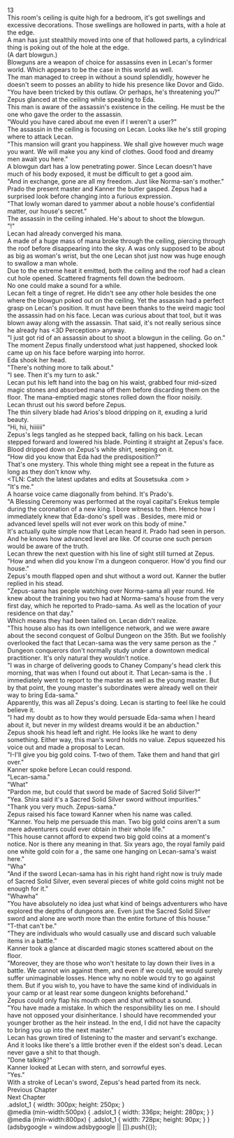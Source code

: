 13<br/>
This room's ceiling is quite high for a bedroom, it's got swellings and excessive decorations. Those swellings are hollowed in parts, with a hole at the edge.<br/>
A man has just stealthily moved into one of that hollowed parts, a cylindrical thing is poking out of the hole at the edge.<br/>
(A dart blowgun.)<br/>
Blowguns are a weapon of choice for assassins even in Lecan's former world. Which appears to be the case in this world as well.<br/>
The man managed to creep in without a sound splendidly, however he doesn't seem to posses an ability to hide his presence like Dovor and Gido. <br/>
"You have been tricked by this outlaw. Or perhaps, he's threatening you?"<br/>
Zepus glanced at the ceiling while speaking to Eda.<br/>
This man is aware of the assassin's existence in the ceiling. He must be the one who gave the order to the assassin.<br/>
"Would you have cared about me even if I weren't a <Recovery> user?"<br/>
The assassin in the ceiling is focusing on Lecan. Looks like he's still groping where to attack Lecan.<br/>
"This mansion will grant you happiness. We shall give however much wage you want. We will make you any kind of clothes. Good food and dreamy men await you here."<br/>
A blowgun dart has a low penetrating power. Since Lecan doesn't have much of his body exposed, it must be difficult to get a good aim.<br/>
"And in exchange, gone are all my freedom. Just like Norma-san's mother."<br/>
Prado the present master and Kanner the butler gasped. Zepus had a surprised look before changing into a furious expression.<br/>
"That lowly woman dared to yammer about a noble house's confidential matter, our house's secret."<br/>
The assassin in the ceiling inhaled. He's about to shoot the blowgun.<br/>
"<Flame Spear>!"<br/>
Lecan had already converged his mana.<br/>
A <Flame Spear> made of a huge mass of mana broke through the ceiling, piercing through the roof before disappearing into the sky. A <Flame Spear> was only supposed to be about as big as woman's wrist, but the one Lecan shot just now was huge enough to swallow a man whole.<br/>
Due to the extreme heat it emitted, both the ceiling and the roof had a clean cut hole opened. Scattered fragments fell down the bedroom.<br/>
No one could make a sound for a while.<br/>
Lecan felt a tinge of regret. He didn't see any other hole besides the one where the blowgun poked out on the ceiling. Yet the assassin had a perfect grasp on Lecan's position. It must have been thanks to the weird magic tool the assassin had on his face. Lecan was curious about that tool, but it was blown away along with the assassin. That said, it's not really serious since he already has <3D Perception> anyway.<br/>
"I just got rid of an assassin about to shoot a blowgun in the ceiling. Go on."<br/>
The moment Zepus finally understood what just happened, shocked look came up on his face before warping into horror.<br/>
Eda shook her head.<br/>
"There's nothing more to talk about."<br/>
"I see. Then it's my turn to ask."<br/>
Lecan put his left hand into the bag on his waist, grabbed four mid-sized magic stones and absorbed mana off them before discarding them on the floor. The mana-emptied magic stones rolled down the floor noisily.<br/>
Lecan thrust out his sword before Zepus.<br/>
The thin silvery blade had Arios's blood dripping on it, exuding a lurid beauty.<br/>
"Hi, hii, hiiiiii"<br/>
Zepus's legs tangled as he stepped back, falling on his back. Lecan stepped forward and lowered his blade. Pointing it straight at Zepus's face. Blood dripped down on Zepus's white shirt, seeping on it.<br/>
"How did you know that Eda had the predisposition?"<br/>
That's one mystery. This whole thing might see a repeat in the future as long as they don't know why.<br/>
<TLN: Catch the latest updates and edits at Sousetsuka .com ><br/>
"It's me."<br/>
A hoarse voice came diagonally from behind. It's Prado's.<br/>
"A Blessing Ceremony was performed at the royal capital's Erekus temple during the coronation of a new king. I bore witness to <Purification> then. Hence how I immediately knew that Eda-dono's spell was <Purification>. Besides, mere mid or advanced level <Recovery> spells will not ever work on this body of mine."<br/>
It's actually quite simple now that Lecan heard it. Prado had seen <Purification> in person. And he knows how advanced level <Recovery> are like. Of course one such person would be aware of the truth.<br/>
Lecan threw the next question with his line of sight still turned at Zepus.<br/>
"How and when did you know I'm a dungeon conqueror. How'd you find our house."<br/>
Zepus's mouth flapped open and shut without a word out. Kanner the butler replied in his stead.<br/>
"Zepus-sama has people watching over Norma-sama all year round. He knew about the training you two had at Norma-sama's house from the very first day, which he reported to Prado-sama. As well as the location of your residence on that day."<br/>
Which means they had been tailed on. Lecan didn't realize.<br/>
"This house also has its own intelligence network, and we were aware about the second conquest of Golbul Dungeon on the 35th. But we foolishly overlooked the fact that Lecan-sama was the very same person as the <Overlord in Black>."<br/>
Dungeon conquerors don't normally study under a downtown medical practitioner. It's only natural they wouldn't notice.<br/>
"I was in charge of delivering goods to Chaney Company's head clerk this morning, that was when I found out about it. That Lecan-sama is the <Overlord in Black>. I immediately went to report to the master as well as the young master. But by that point, the young master's subordinates were already well on their way to bring Eda-sama."<br/>
Apparently, this was all Zepus's doing. Lecan is starting to feel like he could believe it.<br/>
"I had my doubt as to how they would persuade Eda-sama when I heard about it, but never in my wildest dreams would it be an abduction."<br/>
Zepus shook his head left and right. He looks like he want to deny something. Either way, this man's word holds no value. Zepus squeezed his voice out and made a proposal to Lecan.<br/>
"I-I'll give you big gold coins. T-two of them. Take them and hand that girl over."<br/>
Kanner spoke before Lecan could respond.<br/>
"Lecan-sama."<br/>
"What"<br/>
"Pardon me, but could that sword be made of Sacred Solid Silver?"<br/>
"Yea. Shira said it's a Sacred Solid Silver sword without impurities."<br/>
"Thank you very much. Zepus-sama."<br/>
Zepus raised his face toward Kanner when his name was called.<br/>
"Kanner. You help me persuade this man. Two big gold coins aren't a sum mere adventurers could ever obtain in their whole life."<br/>
"This house cannot afford to expend two big gold coins at a moment's notice. Nor is there any meaning in that. Six years ago, the royal family paid one white gold coin for a <Dagger of Harut>, the same one hanging on Lecan-sama's waist here."<br/>
"Wha"<br/>
"And if the sword Lecan-sama has in his right hand right now is truly made of Sacred Solid Silver, even several pieces of white gold coins might not be enough for it."<br/>
"Whawha"<br/>
"You have absolutely no idea just what kind of beings adventurers who have explored the depths of dungeons are. Even just the Sacred Solid Silver sword and <Dagger of Harut> alone are worth more than the entire fortune of this house."<br/>
"T-that can't be."<br/>
"They are individuals who would casually use and discard such valuable items in a battle."<br/>
Kanner took a glance at discarded magic stones scattered about on the floor.<br/>
"Moreover, they are those who won't hesitate to lay down their lives in a battle. We cannot win against them, and even if we could, we would surely suffer unimaginable losses. Hence why no noble would try to go against them. But if you wish to, you have to have the same kind of individuals in your camp or at least rear some dungeon knights beforehand."<br/>
Zepus could only flap his mouth open and shut without a sound.<br/>
"You have made a mistake. In which the responsibility lies on me. I should have not opposed your disinheritance. I should have recommended your younger brother as the heir instead. In the end, I did not have the capacity to bring you up into the next master."<br/>
Lecan has grown tired of listening to the master and servant's exchange.<br/>
And it looks like there's a little brother even if the eldest son's dead. Lecan never gave a shit to that though.<br/>
"Done talking?"<br/>
Kanner looked at Lecan with stern, and sorrowful eyes.<br/>
"Yes."<br/>
With a stroke of Lecan's sword, Zepus's head parted from its neck.<br/>
Previous Chapter<br/>
Next Chapter <br/>
.adslot_1 { width: 300px; height: 250px; }<br/>
@media (min-width:500px) { .adslot_1 { width: 336px; height: 280px; } }<br/>
@media (min-width:800px) { .adslot_1 { width: 728px; height: 90px; } }<br/>
(adsbygoogle = window.adsbygoogle || []).push({});<br/>
